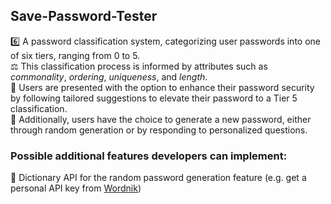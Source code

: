 ## Save-Password-Tester

6️⃣ A password classification system, categorizing user passwords into one of six tiers, ranging from 0 to 5.     
⚖️ This classification process is informed by attributes such as _commonality_, _ordering_, _uniqueness_, and _length_.     
💪 Users are presented with the option to enhance their password security by following tailored suggestions to elevate their password to a Tier 5 classification.     
🎲 Additionally, users have the choice to generate a new password, either through random generation or by responding to personalized questions.    
    

### Possible additional features developers can implement:  </br>
📕 Dictionary API for the random password generation feature (e.g. get a personal API key from [Wordnik](https://developer.wordnik.com/)) </br>
